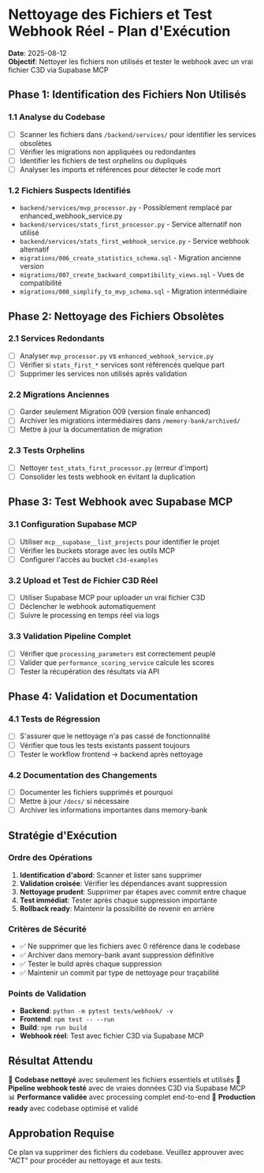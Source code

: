 # Nettoyage des Fichiers et Test Webhook Réel - Plan d'Exécution

**Date**: 2025-08-12  
**Objectif**: Nettoyer les fichiers non utilisés et tester le webhook avec un vrai fichier C3D via Supabase MCP

## Phase 1: Identification des Fichiers Non Utilisés

### 1.1 Analyse du Codebase
- [ ] Scanner les fichiers dans `/backend/services/` pour identifier les services obsolètes
- [ ] Vérifier les migrations non appliquées ou redondantes
- [ ] Identifier les fichiers de test orphelins ou dupliqués
- [ ] Analyser les imports et références pour détecter le code mort

### 1.2 Fichiers Suspects Identifiés
- `backend/services/mvp_processor.py` - Possiblement remplacé par enhanced_webhook_service.py
- `backend/services/stats_first_processor.py` - Service alternatif non utilisé
- `backend/services/stats_first_webhook_service.py` - Service webhook alternatif  
- `migrations/006_create_statistics_schema.sql` - Migration ancienne version
- `migrations/007_create_backward_compatibility_views.sql` - Vues de compatibilité
- `migrations/008_simplify_to_mvp_schema.sql` - Migration intermédiaire

## Phase 2: Nettoyage des Fichiers Obsolètes

### 2.1 Services Redondants
- [ ] Analyser `mvp_processor.py` vs `enhanced_webhook_service.py`
- [ ] Vérifier si `stats_first_*` services sont référencés quelque part
- [ ] Supprimer les services non utilisés après validation

### 2.2 Migrations Anciennes
- [ ] Garder seulement Migration 009 (version finale enhanced)
- [ ] Archiver les migrations intermédiaires dans `/memory-bank/archived/`
- [ ] Mettre à jour la documentation de migration

### 2.3 Tests Orphelins
- [ ] Nettoyer `test_stats_first_processor.py` (erreur d'import)
- [ ] Consolider les tests webhook en évitant la duplication

## Phase 3: Test Webhook avec Supabase MCP

### 3.1 Configuration Supabase MCP
- [ ] Utiliser `mcp__supabase__list_projects` pour identifier le projet
- [ ] Vérifier les buckets storage avec les outils MCP
- [ ] Configurer l'accès au bucket `c3d-examples`

### 3.2 Upload et Test de Fichier C3D Réel
- [ ] Utiliser Supabase MCP pour uploader un vrai fichier C3D
- [ ] Déclencher le webhook automatiquement
- [ ] Suivre le processing en temps réel via logs

### 3.3 Validation Pipeline Complet
- [ ] Vérifier que `processing_parameters` est correctement peuplé
- [ ] Valider que `performance_scoring_service` calcule les scores
- [ ] Tester la récupération des résultats via API

## Phase 4: Validation et Documentation

### 4.1 Tests de Régression
- [ ] S'assurer que le nettoyage n'a pas cassé de fonctionnalité
- [ ] Vérifier que tous les tests existants passent toujours
- [ ] Tester le workflow frontend → backend après nettoyage

### 4.2 Documentation des Changements
- [ ] Documenter les fichiers supprimés et pourquoi
- [ ] Mettre à jour `/docs/` si nécessaire
- [ ] Archiver les informations importantes dans memory-bank

## Stratégie d'Exécution

### Ordre des Opérations
1. **Identification d'abord**: Scanner et lister sans supprimer
2. **Validation croisée**: Vérifier les dépendances avant suppression
3. **Nettoyage prudent**: Supprimer par étapes avec commit entre chaque
4. **Test immédiat**: Tester après chaque suppression importante
5. **Rollback ready**: Maintenir la possibilité de revenir en arrière

### Critères de Sécurité
- ✅ Ne supprimer que les fichiers avec 0 référence dans le codebase
- ✅ Archiver dans memory-bank avant suppression définitive
- ✅ Tester le build après chaque suppression
- ✅ Maintenir un commit par type de nettoyage pour traçabilité

### Points de Validation
- **Backend**: `python -m pytest tests/webhook/ -v`
- **Frontend**: `npm test -- --run`  
- **Build**: `npm run build`
- **Webhook réel**: Test avec fichier C3D via Supabase MCP

## Résultat Attendu

🎯 **Codebase nettoyé** avec seulement les fichiers essentiels et utilisés
🧪 **Pipeline webhook testé** avec de vraies données C3D via Supabase MCP  
📊 **Performance validée** avec processing complet end-to-end
🚀 **Production ready** avec codebase optimisé et validé

## Approbation Requise

Ce plan va supprimer des fichiers du codebase. Veuillez approuver avec "ACT" pour procéder au nettoyage et aux tests.
